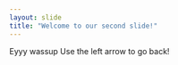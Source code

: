 ```yaml
---
layout: slide
title: "Welcome to our second slide!"
---
```

Eyyy wassup
Use the left arrow to go back!
